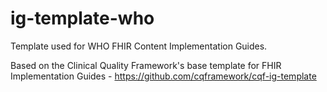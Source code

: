 # ig-template-who

Template used for WHO FHIR Content Implementation Guides.

Based on the Clinical Quality Framework's base template for FHIR Implementation Guides - https://github.com/cqframework/cqf-ig-template
